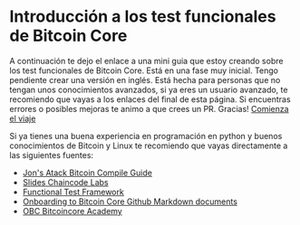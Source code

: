 # Introducción a los test funcionales de Bitcoin Core

A continuación te dejo el enlace a una mini guia que estoy creando sobre los test funcionales de Bitcoin Core. Está en una fase muy inicial. Tengo pendiente crear una versión en inglés. Está hecha para personas que no tengan unos conocimientos avanzados, si ya eres un usuario avanzado, te recomiendo que vayas a los enlaces del final de esta página. Si encuentras errores o posibles mejoras te animo a que crees un PR. Gracias!
[Comienza el viaje](01_0_Introduction.md)

Si ya tienes una buena experiencia en programación en python y buenos conocimientos de Bitcoin  y Linux te recomiendo que vayas directamente a las siguientes fuentes:

* [Jon's Atack Bitcoin Compile Guide](https://jonatack.github.io/articles/how-to-compile-bitcoin-core-and-run-the-tests) 
* [Slides Chaincode Labs](https://telaviv2019.bitcoinedge.org/files/test-framework-in-bitcoin-core.pdf)
* [Functional Test Framework](https://github.com/chaincodelabs/bitcoin-core-onboarding/blob/main/functional_test_framework.asciidoc) 
* [Onboarding to Bitcoin Core Github Markdown documents](https://github.com/chaincodelabs/onboarding-to-bitcoin-core)
* [OBC Bitcoincore Academy](https://bitcoincore.academy/)

